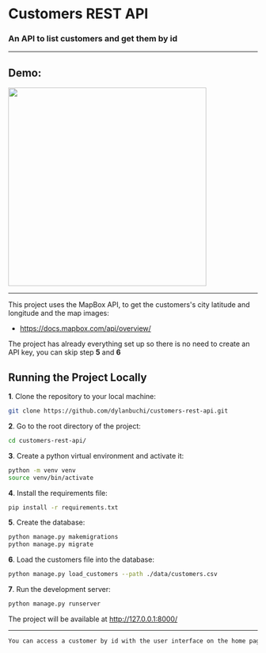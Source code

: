 # Customers REST API
### An API to list customers and get them by id
---
## Demo:
<img src=https://user-images.githubusercontent.com/52018183/107127881-ef5afc80-6897-11eb-8ff6-0bc4377c2bd5.gif with=400 height=400/>

-------

This project uses the MapBox API, to get the customers's city latitude and longitude and the map images:
- https://docs.mapbox.com/api/overview/ 

The project has already everything set up so there is no need to create an API key, you can skip step **5** and **6**

## Running the Project Locally

**1**. Clone the repository to your local machine:

```bash
git clone https://github.com/dylanbuchi/customers-rest-api.git
```
**2**. Go to the root directory of the project:

```bash
cd customers-rest-api/
```
**3**. Create a python virtual environment and activate it:

```bash
python -m venv venv
source venv/bin/activate
```
**4**. Install the requirements file:
  
```bash
pip install -r requirements.txt
```

**5**. Create the database:
```bash
python manage.py makemigrations
python manage.py migrate
```

**6**. Load the customers file into the database:
```bash
python manage.py load_customers --path ./data/customers.csv
``` 



**7**. Run the development server:

```bash
python manage.py runserver
```

The project will be available at http://127.0.0.1:8000/

---
```bash
You can access a customer by id with the user interface on the home page or like this: http://127.0.0.1:8000/api/v1/customers/{id_number}/
```
